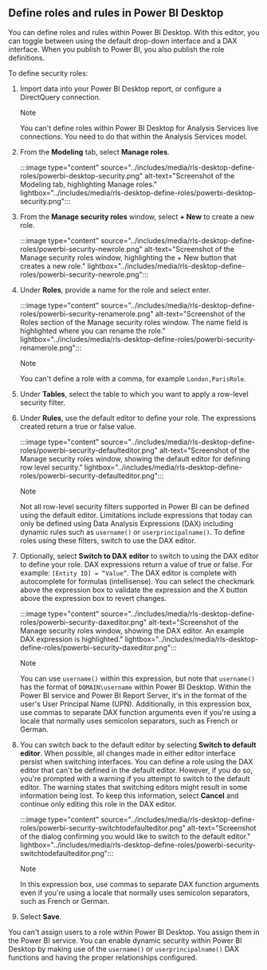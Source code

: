 ## Define roles and rules in Power BI Desktop

You can define roles and rules within Power BI Desktop. With this editor, you can toggle between using the default drop-down interface and a DAX interface. When you publish to Power BI, you also publish the role definitions.

To define security roles:

1. Import data into your Power BI Desktop report, or configure a DirectQuery connection.

   > [!NOTE]
   > You can't define roles within Power BI Desktop for Analysis Services live connections. You need to do that within the Analysis Services model.

1. From the **Modeling** tab, select **Manage roles**.

    :::image type="content" source="../includes/media/rls-desktop-define-roles/powerbi-desktop-security.png" alt-text="Screenshot of the Modeling tab, highlighting Manage roles." lightbox="../includes/media/rls-desktop-define-roles/powerbi-desktop-security.png":::

1. From the **Manage security roles** window, select **+ New** to create a new role.

    :::image type="content" source="../includes/media/rls-desktop-define-roles/powerbi-security-newrole.png" alt-text="Screenshot of the Manage security roles window, highlighting the + New button that creates a new role." lightbox="../includes/media/rls-desktop-define-roles/powerbi-security-newrole.png":::

1. Under **Roles**, provide a name for the role and select enter.

    :::image type="content" source="../includes/media/rls-desktop-define-roles/powerbi-security-renamerole.png" alt-text="Screenshot of the Roles section of the Manage security roles window. The name field is highlighted where you can rename the role." lightbox="../includes/media/rls-desktop-define-roles/powerbi-security-renamerole.png":::

    > [!NOTE]
    > You can't define a role with a comma, for example `London,ParisRole`.

1. Under **Tables**, select the table to which you want to apply a row-level security filter.

1. Under **Rules**, use the default editor to define your role. The expressions created return a true or false value.

    :::image type="content" source="../includes/media/rls-desktop-define-roles/powerbi-security-defaulteditor.png" alt-text="Screenshot of the Manage security roles window, showing the default editor for defining row level security." lightbox="../includes/media/rls-desktop-define-roles/powerbi-security-defaulteditor.png":::

    > [!NOTE]
    > Not all row-level security filters supported in Power BI can be defined using the default editor. Limitations include expressions that today can only be defined using Data Analysis Expressions (DAX) including dynamic rules such as `username()` or `userprincipalname()`. To define roles using these filters, switch to use the DAX editor.

1. Optionally, select **Switch to DAX editor** to switch to using the DAX editor to define your role. DAX expressions return a value of true or false. For example: `[Entity ID] = “Value”`. The DAX editor is complete with autocomplete for formulas (intellisense). You can select the checkmark above the expression box to validate the expression and the X button above the expression box to revert changes.

    :::image type="content" source="../includes/media/rls-desktop-define-roles/powerbi-security-daxeditor.png" alt-text="Screenshot of the Manage security roles window,  showing the DAX editor. An example DAX expression is highlighted." lightbox="../includes/media/rls-desktop-define-roles/powerbi-security-daxeditor.png":::

    > [!NOTE]
    > You can use `username()` within this expression, but note that `username()` has the format of `DOMAIN\username` within Power BI Desktop. Within the Power BI service and Power BI Report Server, it's in the format of the user's User Principal Name (UPN). Additionally, in this expression box, use commas to separate DAX function arguments even if you're using a locale that normally uses semicolon separators, such as French or German.

1. You can switch back to the default editor by selecting **Switch to default editor**. When possible, all changes made in either editor interface persist when switching interfaces. You can define a role using the DAX editor that can't be defined in the default editor. However, if you do so, you're prompted with a warning if you attempt to switch to the default editor. The warning states that switching editors might result in some information being lost. To keep this information, select **Cancel** and continue only editing this role in the DAX editor.

    :::image type="content" source="../includes/media/rls-desktop-define-roles/powerbi-security-switchtodefaulteditor.png" alt-text="Screenshot of the dialog confirming you would like to switch to the default editor." lightbox="../includes/media/rls-desktop-define-roles/powerbi-security-switchtodefaulteditor.png":::

    > [!NOTE]
    > In this expression box, use commas to separate DAX function arguments even if you're using a locale that normally uses semicolon separators, such as French or German.

1. Select **Save**.

You can't assign users to a role within Power BI Desktop. You assign them in the Power BI service. You can enable dynamic security within Power BI Desktop by making use of the `username()` or `userprincipalname()` DAX functions and having the proper relationships configured.
